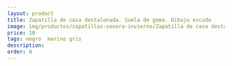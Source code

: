 ```yaml
---
layout: product
title: Zapatilla de casa destalonada. Suela de goma. Dibujo escudo
image: img/productos/zapatillas-senora-invierno/Zapatilla de casa destalonada. Suela de goma. Dibujo escudo=18=negro  marino gris.webp
price: 18
tags: negro  marino gris
description: 
order: 0
---
```

